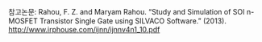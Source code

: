 참고논문: Rahou, F. Z. and Maryam Rahou. “Study and Simulation of SOI n-MOSFET Transistor Single Gate using SILVACO Software.” (2013).
http://www.irphouse.com/ijnn/ijnnv4n1_10.pdf

